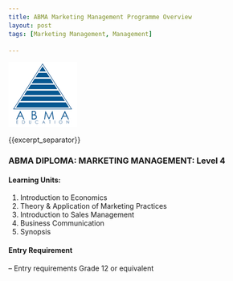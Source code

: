 ```yaml
---
title: ABMA Marketing Management Programme Overview
layout: post
tags: [Marketing Management, Management]

---
```


![alt text](/img/acc/abma-logo.jpg "") 

{{excerpt_separator}}

### ABMA DIPLOMA: MARKETING MANAGEMENT: Level 4

#### Learning Units:

1.	Introduction to Economics
2.	Theory & Application of Marketing Practices
3.	Introduction to  Sales Management
4.	Business Communication
5.	Synopsis

#### Entry Requirement

– Entry requirements Grade 12 or equivalent


